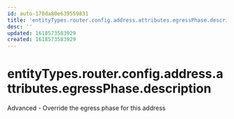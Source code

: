 ```yaml
---
id: auto-178da80e639559831
title: 'entityTypes.router.config.address.attributes.egressPhase.description'
desc: ''
updated: 1618573583929
created: 1618573583929
---
```

# entityTypes.router.config.address.attributes.egressPhase.description

Advanced - Override the egress phase for this address